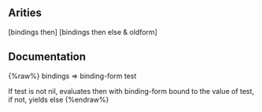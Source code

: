 ## Arities
[bindings then]
[bindings then else & oldform]

## Documentation
{%raw%}
bindings => binding-form test

   If test is not nil, evaluates then with binding-form bound to the
   value of test, if not, yields else
{%endraw%}
